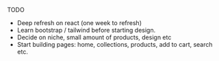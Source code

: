 TODO

- Deep refresh on react (one week to refresh)
- Learn bootstrap / tailwind before starting design.
- Decide on niche, small amount of products, design etc
- Start building pages: home, collections, products, add to cart, search etc.
